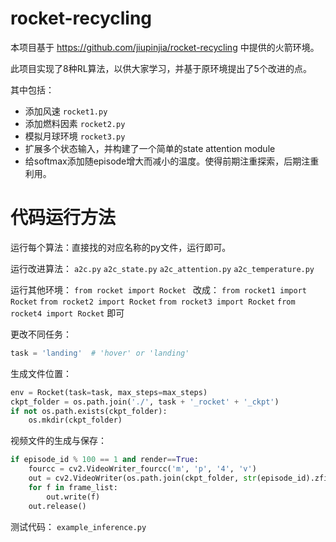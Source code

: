 # rocket-recycling

本项目基于 https://github.com/jiupinjia/rocket-recycling 中提供的火箭环境。

此项目实现了8种RL算法，以供大家学习，并基于原环境提出了5个改进的点。

其中包括：
- 添加风速 `rocket1.py`
- 添加燃料因素 `rocket2.py`
- 模拟月球环境 `rocket3.py`
- 扩展多个状态输入，并构建了一个简单的state attention module
- 给softmax添加随episode增大而减小的温度。使得前期注重探索，后期注重利用。

# 代码运行方法
运行每个算法：直接找的对应名称的py文件，运行即可。

运行改进算法： `a2c.py`  `a2c_state.py` `a2c_attention.py`  `a2c_temperature.py  `

运行其他环境：
`from rocket import Rocket `
改成：
`from rocket1 import Rocket` 
`from rocket2 import Rocket` 
`from rocket3 import Rocket` 
`from rocket4 import Rocket` 
即可


更改不同任务：
```python
task = 'landing'  # 'hover' or 'landing'
```

生成文件位置：
```python
env = Rocket(task=task, max_steps=max_steps)
ckpt_folder = os.path.join('./', task + '_rocket' + '_ckpt')
if not os.path.exists(ckpt_folder):
    os.mkdir(ckpt_folder)
```

视频文件的生成与保存：
```python
if episode_id % 100 == 1 and render==True:
    fourcc = cv2.VideoWriter_fourcc('m', 'p', '4', 'v')
    out = cv2.VideoWriter(os.path.join(ckpt_folder, str(episode_id).zfill(8) + '_' +task +'.mp4'), fourcc, 200.0,(768,768))
    for f in frame_list:
        out.write(f)
    out.release()
```

测试代码：
`example_inference.py`


